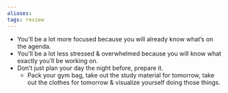 ```yaml
---
aliases: 
tags: review 
---
```


-   You'll be a lot more focused because you will already know what’s on the agenda.
-   You'll be a lot less stressed & overwhelmed because you will know what exactly you’ll be working on.
-   Don’t just plan your day the night before, prepare it.
    -   Pack your gym bag, take out the study material for tomorrow, take out the clothes for tomorrow & visualize yourself doing those things.